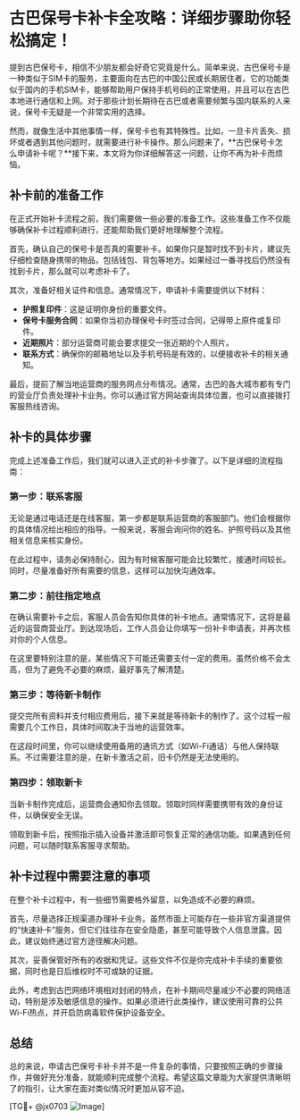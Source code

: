 # 古巴保号卡补卡全攻略：详细步骤助你轻松搞定！

提到古巴保号卡，相信不少朋友都会好奇它究竟是什么。简单来说，古巴保号卡是一种类似于SIM卡的服务，主要面向在古巴的中国公民或长期居住者。它的功能类似于国内的手机SIM卡，能够帮助用户保持手机号码的正常使用，并且可以在古巴本地进行通信和上网。对于那些计划长期待在古巴或者需要频繁与国内联系的人来说，保号卡无疑是一个非常实用的选择。

然而，就像生活中其他事情一样，保号卡也有其特殊性。比如，一旦卡片丢失、损坏或者遇到其他问题时，就需要进行补卡操作。那么问题来了，**古巴保号卡怎么申请补卡呢？**接下来，本文将为你详细解答这一问题，让你不再为补卡而烦恼。

## 补卡前的准备工作

在正式开始补卡流程之前，我们需要做一些必要的准备工作。这些准备工作不仅能够确保补卡过程顺利进行，还能帮助我们更好地理解整个流程。

首先，确认自己的保号卡是否真的需要补卡。如果你只是暂时找不到卡片，建议先仔细检查随身携带的物品，包括钱包、背包等地方。如果经过一番寻找后仍然没有找到卡片，那么就可以考虑补卡了。

其次，准备好相关证件和信息。通常情况下，申请补卡需要提供以下材料：

- **护照复印件**：这是证明你身份的重要文件。
- **保号卡服务合同**：如果你当初办理保号卡时签过合同，记得带上原件或复印件。
- **近期照片**：部分运营商可能会要求提交一张近期的个人照片。
- **联系方式**：确保你的邮箱地址以及手机号码是有效的，以便接收补卡的相关通知。

最后，提前了解当地运营商的服务网点分布情况。通常，古巴的各大城市都有专门的营业厅负责处理补卡业务。你可以通过官方网站查询具体位置，也可以直接拨打客服热线咨询。

## 补卡的具体步骤

完成上述准备工作后，我们就可以进入正式的补卡步骤了。以下是详细的流程指南：

### 第一步：联系客服

无论是通过电话还是在线客服，第一步都是联系运营商的客服部门。他们会根据你的具体情况给出相应的指导。一般来说，客服会询问你的姓名、护照号码以及其他相关信息来核实身份。

在此过程中，请务必保持耐心，因为有时候客服可能会比较繁忙，接通时间较长。同时，尽量准备好所有需要的信息，这样可以加快沟通效率。

### 第二步：前往指定地点

在确认需要补卡之后，客服人员会告知你具体的补卡地点。通常情况下，这将是最近的运营商营业厅。到达现场后，工作人员会让你填写一份补卡申请表，并再次核对你的个人信息。

在这里要特别注意的是，某些情况下可能还需要支付一定的费用。虽然价格不会太高，但为了避免不必要的麻烦，最好事先了解清楚。

### 第三步：等待新卡制作

提交完所有资料并支付相应费用后，接下来就是等待新卡的制作了。这个过程一般需要几个工作日，具体时间取决于当地的运营效率。

在这段时间里，你可以继续使用备用的通讯方式（如Wi-Fi通话）与他人保持联系。不过需要注意的是，在新卡激活之前，旧卡仍然是无法使用的。

### 第四步：领取新卡

当新卡制作完成后，运营商会通知你去领取。领取时同样需要携带有效的身份证件，以确保安全无误。

领取到新卡后，按照指示插入设备并激活即可恢复正常的通信功能。如果遇到任何问题，可以随时联系客服寻求帮助。

## 补卡过程中需要注意的事项

在整个补卡过程中，有一些细节需要格外留意，以免造成不必要的麻烦。

首先，尽量选择正规渠道办理补卡业务。虽然市面上可能存在一些非官方渠道提供的“快速补卡”服务，但它们往往存在安全隐患，甚至可能导致个人信息泄露。因此，建议始终通过官方途径解决问题。

其次，妥善保管好所有的收据和凭证。这些文件不仅是你完成补卡手续的重要依据，同时也是日后维权时不可或缺的证据。

此外，考虑到古巴网络环境相对封闭的特点，在补卡期间尽量减少不必要的网络活动，特别是涉及敏感信息的操作。如果必须进行此类操作，建议使用可靠的公共Wi-Fi热点，并开启防病毒软件保护设备安全。

## 总结

总的来说，申请古巴保号卡补卡并不是一件复杂的事情，只要按照正确的步骤操作，并做好充分准备，就能顺利完成整个流程。希望这篇文章能为大家提供清晰明了的指引，让大家在面对类似情况时更加从容不迫。

[TG💪+ @jx0703 ![Image](https://github.com/user-attachments/assets/dbca1d08-cadb-493c-b0ec-ad6f7a83f270)]